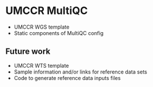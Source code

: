 # UMCCR MultiQC

* UMCCR WGS template
* Static components of MultiQC config

## Future work

* UMCCR WTS template
* Sample information and/or links for reference data sets
* Code to generate reference data inputs files
